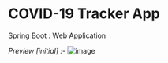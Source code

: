 # COVID-19 Tracker App
Spring Boot : Web Application

_Preview [initial] :-_
![image](https://user-images.githubusercontent.com/75872316/121746758-fc2c7d00-cb23-11eb-8c36-79f6b4211b50.png)
